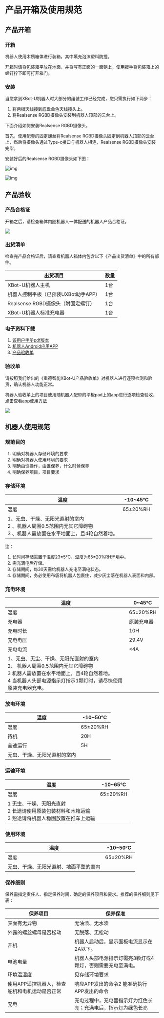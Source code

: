# 产品开箱及使用规范

## 产品开箱

### 开箱

机器人使用木质箱体进行装箱，其中填充泡沫塑料防撞。

开箱时请将包装箱平放在地面，并将写有正面的一面朝上，使用扳手将包装箱上的螺钉拧下即可打开箱门。

### 安装

当您拿到XBot-U机器人时大部分的组装工作已经完成，您只需执行如下两步：

1. 将两根天线接到底盘金色天线接头上。
2. 将Realsense RGBD摄像头安装到机器人顶部的云台上。

下面介绍如何安装Realsense RGBD摄像头。

首先，使用配套的固定螺丝将Realsense RGBD摄像头固定到机器人顶部的云台上，然后将摄像头通过Type-c接口与机器人相连，Realsense RGBD摄像头安装完毕。

安装好后的Realsense RGBD摄像头如下图：

![img](imgs/wpsMVYN5o.png) 

 

![img](imgs/wpszKhmqG.png) 



## 产品验收

### 产品合格证

开箱之后，请检查箱体内随机器人一体配送的机器人产品合格证。

![](imgs/quality-safe.png)

### 出货清单

检查完产品合格证后，请查看机器人箱体内包含以下《产品出货清单》中的所有部件。

| 出货项目                             | 数量 |
| ------------------------------------ | ---- |
| XBot-U机器人主机                     | 1台  |
| 机器人控制平板（已预装UXBot助手APP） | 1台  |
| Realsense RGBD摄像头（附固定螺钉）   | 1台  |
| XBot-U机器人标准充电器               | 1台  |



### 电子资料下载

1. [该用户手册pdf版本](http://docs.droid.ac.cn/products/xbotu/userguide/latex/userguide.pdf)
2. [机器人Android应用APP](https://www.droid.ac.cn/files/xbot_app-V2.0.2171.apk)
3. [产品验收单](https://www.droid.ac.cn/files/yanshoudan.docx)



### 验收单

请按照我们给出的《重德智能XBot-U产品验收单》对机器人进行逐项检测和验货，确认机器人功能正常。

机器人验收单上的项目使用随机器人配带的平板pad上的app进行逐项检查验收，点击查看[app使用方法](app)

![](imgs/xbotu-check.png)



## 机器人使用规范

### 规范目的

1. 明确对机器人存储环境的要求
2. 明确对机器人使用环境的要求
3. 明确由谁操作，由谁保养，什么时候保养
4. 明确保养项目，项目要求

### 存储环境

| 温度                                                         | -10~45℃  |
| ------------------------------------------------------------ | -------- |
| 湿度                                                         | 65±20%RH |
| 1、无虫、干燥、无阳光直射的室内<br />2 、机器人周围0.5范围内无其它障碍物<br />3 、机器人需放置在水平地面上，且4轮自然着地。 |          |

 注：

1. 长时间存储需置于温度23±5℃，湿度为65±20%RH环境中。
2. 需充满电后存储。
3. 存储期间，每30天需给机器人充电至满电状态。
4. 存储期间，务必使用布袋将机器人包裹住，减少灰尘落在机器人表面和内部。 

### 充电环境

| 温度                                                         | 0~45℃      |
| ------------------------------------------------------------ | ---------- |
| 湿度                                                         | 65±20%RH   |
| 充电器                                                       | 原装充电器 |
| 充电时长                                                     | 10H        |
| 充电电压                                                     | 29.4V      |
| 充电电流                                                     | <4A        |
| 1、无虫、无尘、干燥、无阳光直射的室内<br />2、 机器人周围0.5范围内无其它障碍物<br />3 机器人需放置在水平地面上，且4轮自然着地。<br />4 当机器人头部电源指示灯指示1颗灯时，请尽快使用原装充电器充电。 |            |

### 放电环境

| 温度                         | -10~50℃  |
| ---------------------------- | -------- |
| 湿度                         | 65±20%RH |
| 待机                         | 20H      |
| 全速运行                     | 5H       |
| 无虫、干燥、无阳光直射的室内 |          |

### 运输环境

| 温度                                                         | -10~65℃  |
| ------------------------------------------------------------ | -------- |
| 湿度                                                         | 65±20%RH |
| 1 无虫、干燥、无阳光直射<br />2 长途请使用原装包装材料和木箱运输<br />3 短途请将机器人稳固放置在推车上运输 |          |

### 使用环境

| 温度                                   | -10~50℃  |
| -------------------------------------- | -------- |
| 湿度                                   | 65±20%RH |
| 无虫、干燥、无阳光直射、地面平整的室内 |          |

### 保养细则

保养需指定责任人、指定保养时间，确定的保养项目和要求。推荐的保养细则见下表：

| 保养项目                                      | 保养保准                                                     |
| --------------------------------------------- | ------------------------------------------------------------ |
| 表面有无异物                                  | 无油渍、无水渍                                               |
| 外露的螺丝螺母是否松动                        | 无脱落、无松动                                               |
| 开机                                          | 机器人启动后，显示面板电流显示在2A以下。                     |
| 电池电量                                      | 机器人头部电源指示灯需亮3颗灯或4颗灯，否则需要充电至满电。   |
| 环境温湿度                                    | 见存储环境要求                                               |
| 使用APP遥控机器人，检查舵机和电机运动是否正常 | 响应APP发出的命令2 能准确执行APP发出的命令                   |
| 充电                                          | 充电过程中，充电器指示灯为红色长亮；充满电后，指示灯为绿色长亮 |

 
